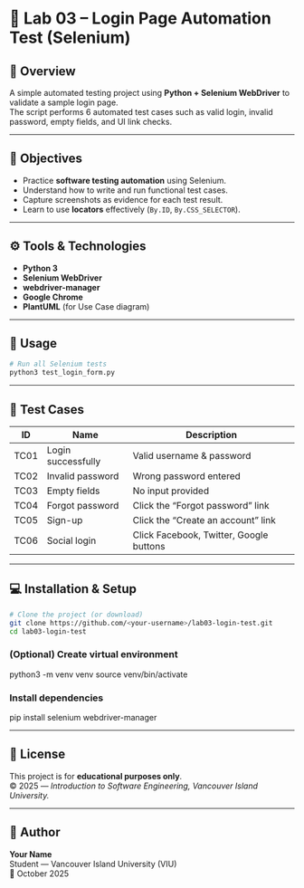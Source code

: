 # 🧪 Lab 03 – Login Page Automation Test (Selenium)

## 📖 Overview
A simple automated testing project using **Python + Selenium WebDriver** to validate a sample login page.  
The script performs 6 automated test cases such as valid login, invalid password, empty fields, and UI link checks.

---

## 🎯 Objectives
- Practice **software testing automation** using Selenium.  
- Understand how to write and run functional test cases.  
- Capture screenshots as evidence for each test result.  
- Learn to use **locators** effectively (`By.ID`, `By.CSS_SELECTOR`).  

---

## ⚙️ Tools & Technologies
- **Python 3**
- **Selenium WebDriver**
- **webdriver-manager**
- **Google Chrome**
- **PlantUML** (for Use Case diagram)

---

## 🚀 Usage

```bash
# Run all Selenium tests
python3 test_login_form.py
```

---

## 🧩 Test Cases
| ID | Name | Description |
|----|------|--------------|
| TC01 | Login successfully | Valid username & password |
| TC02 | Invalid password | Wrong password entered |
| TC03 | Empty fields | No input provided |
| TC04 | Forgot password | Click the “Forgot password” link |
| TC05 | Sign-up | Click the “Create an account” link |
| TC06 | Social login | Click Facebook, Twitter, Google buttons |

---

## 💻 Installation & Setup

```bash
# Clone the project (or download)
git clone https://github.com/<your-username>/lab03-login-test.git
cd lab03-login-test
```

### (Optional) Create virtual environment
python3 -m venv venv
source venv/bin/activate

### Install dependencies
pip install selenium webdriver-manager

---

## 📜 License
This project is for **educational purposes only**.  
© 2025 — *Introduction to Software Engineering, Vancouver Island University.*

---

## 👤 Author
**Your Name**  
Student — Vancouver Island University (VIU)  
📅 October 2025
